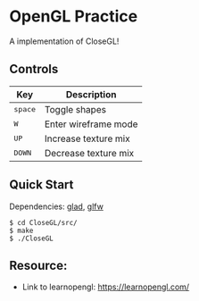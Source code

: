# OpenGL Practice
A implementation of CloseGL!

## Controls
| Key                 | Description            |
| ------------------- | ---------------------- |
| <kbd>space</kbd>    | Toggle shapes          |
| <kbd>W</kbd>        | Enter wireframe mode   |
| <kbd>UP</kbd>       | Increase texture mix   |
| <kbd>DOWN</kbd>     | Decrease texture mix   |

## Quick Start

Dependencies: [glad], [glfw]
```console
$ cd CloseGL/src/
$ make
$ ./CloseGL
```

## Resource:
- Link to learnopengl: https://learnopengl.com/

[learnopgl]: https://learnopengl.com/
[glad]: https://glad.dav1d.de/
[glfw]: https://www.glfw.org/
